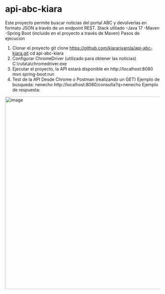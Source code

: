 # api-abc-kiara
Este proyecto permite buscar noticias del portal ABC y devolverlas en formato JSON a través de un endpoint REST.
Stack utiliado
-Java 17
-Maven
-Spring Boot (incluido en el proyecto a través de Maven)
Pasos de ejecucion
1. Clonar el proyecto
git clone https://github.com/kiararivarola/api-abc-kiara.git
cd api-abc-kiara
2. Configurar ChromeDriver (utilizado para obtener las noticias)
C:\ruta\a\chromedriver.exe
3. Ejecutar el proyecto, la API estará disponible en http://localhost:8080
mvn spring-boot:run
4. Test de la API
Desde Chrome o Postman (realizando un GET)
Ejemplo de busqueda: nenecho
http://localhost:8080/consulta?q=nenecho
Ejemplo de respuesta:
<img width="979" height="625" alt="image" src="https://github.com/user-attachments/assets/67046024-3b87-4167-a018-6aebb1d354ca" />


